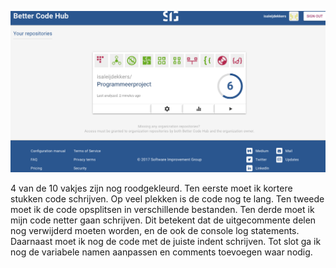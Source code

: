 ![](/doc/bettercode.png)

4 van de 10 vakjes zijn nog roodgekleurd.
Ten eerste moet ik kortere stukken code schrijven. Op veel plekken is de code nog te lang.
Ten tweede moet ik de code opsplitsen in verschillende bestanden.
Ten derde moet ik mijn code netter gaan schrijven. Dit betekent dat de uitgecommente delen nog verwijderd moeten worden,
en de ook de console log statements. Daarnaast moet ik nog de code met de juiste indent schrijven. Tot slot ga ik
nog de variabele namen aanpassen en comments toevoegen waar nodig.
